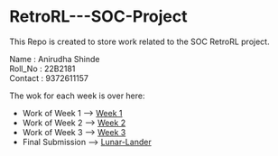 # RetroRL---SOC-Project
This Repo is created to store work related to the SOC RetroRL project.

Name    : Anirudha Shinde <br>
Roll_No : 22B2181 <br>
Contact : 9372611157 <br>

The wok for each week is over here:
- Work of Week 1 --> [Week 1](https://github.com/Galacterzz/RetroRL---SOC-Project/tree/203cf5c2a682411ec98805ef57443e7c1d795cb2/Week%201)
- Work of Week 2 --> [Week 2](https://github.com/Galacterzz/RetroRL---SOC-Project/tree/234619cfbe511396995f4c7f93c17a3ea805358d/week%202)
- Work of Week 3 --> [Week 3](https://github.com/Galacterzz/RetroRL---SOC-Project/tree/afc77f4d1b47d4396c83a755a8e629c2dc0dc082/week%203)
- Final Submission --> [Lunar-Lander]()

  
